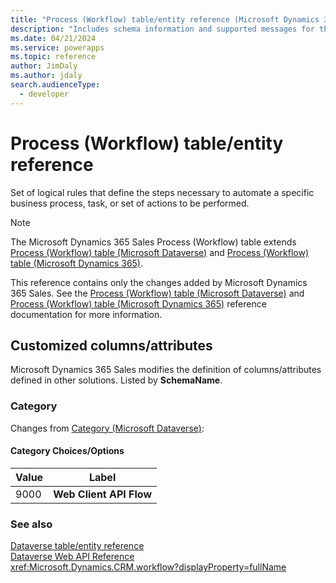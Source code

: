 ```yaml
---
title: "Process (Workflow) table/entity reference (Microsoft Dynamics 365 Sales) | Microsoft Docs"
description: "Includes schema information and supported messages for the Process (Workflow) table/entity with Microsoft Dynamics 365 Sales."
ms.date: 04/21/2024
ms.service: powerapps
ms.topic: reference
author: JimDaly
ms.author: jdaly
search.audienceType: 
  - developer
---
```


# Process (Workflow) table/entity reference

Set of logical rules that define the steps necessary to automate a specific business process, task, or set of actions to be performed.

> [!NOTE]
> The Microsoft Dynamics 365 Sales Process (Workflow) table extends [Process (Workflow) table (Microsoft Dataverse)](/power-apps/developer/data-platform/reference/entities/workflow) and [Process (Workflow) table (Microsoft Dynamics 365)](/dynamics365/developer/reference/dataverse/entities/workflow).
>
> This reference contains only the changes added by Microsoft Dynamics 365 Sales.
> See the [Process (Workflow) table (Microsoft Dataverse)](/power-apps/developer/data-platform/reference/entities/workflow) and [Process (Workflow) table (Microsoft Dynamics 365)](/dynamics365/developer/reference/dataverse/entities/workflow) reference documentation for more information.



## Customized columns/attributes

Microsoft Dynamics 365 Sales
modifies the definition of columns/attributes defined in other solutions. Listed by **SchemaName**.

### <a name="BKMK_Category"></a> Category

Changes from [Category (Microsoft Dataverse)](/power-apps/developer/data-platform/reference/entities/workflow#BKMK_Category):

#### Category Choices/Options

|Value|Label|
|---|---|
|9000|**Web Client API Flow**|



### See also

[Dataverse table/entity reference](../about-entity-reference.md)  
[Dataverse Web API Reference](/power-apps/developer/data-platform/webapi/reference/about)   
<xref:Microsoft.Dynamics.CRM.workflow?displayProperty=fullName>
